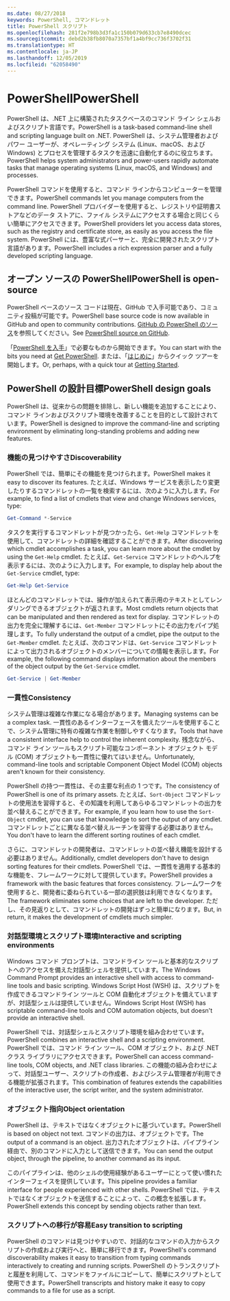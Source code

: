 ```yaml
---
ms.date: 08/27/2018
keywords: PowerShell, コマンドレット
title: PowerShell スクリプト
ms.openlocfilehash: 281f2e798b3d3fa1c150b079d633cb7e8490dcec
ms.sourcegitcommit: debd2b38fb8070a7357bf1a4bf9cc736f3702f31
ms.translationtype: HT
ms.contentlocale: ja-JP
ms.lasthandoff: 12/05/2019
ms.locfileid: "62058490"
---
```

# <a name="powershell"></a><span data-ttu-id="b8e66-103">PowerShell</span><span class="sxs-lookup"><span data-stu-id="b8e66-103">PowerShell</span></span>

<span data-ttu-id="b8e66-104">PowerShell は、.NET 上に構築されたタスクベースのコマンド ライン シェルおよびスクリプト言語です。</span><span class="sxs-lookup"><span data-stu-id="b8e66-104">PowerShell is a task-based command-line shell and scripting language built on .NET.</span></span>
<span data-ttu-id="b8e66-105">PowerShell は、システム管理者およびパワー ユーザーが、オペレーティング システム (Linux、macOS、および Windows) とプロセスを管理するタスクを迅速に自動化するのに役立ちます。</span><span class="sxs-lookup"><span data-stu-id="b8e66-105">PowerShell helps system administrators and power-users rapidly automate tasks that manage operating systems (Linux, macOS, and Windows) and processes.</span></span>

<span data-ttu-id="b8e66-106">PowerShell コマンドを使用すると、コマンド ラインからコンピューターを管理できます。</span><span class="sxs-lookup"><span data-stu-id="b8e66-106">PowerShell commands let you manage computers from the command line.</span></span> <span data-ttu-id="b8e66-107">PowerShell プロバイダーを使用すると、レジストリや証明書ストアなどのデータ ストアに、ファイル システムにアクセスする場合と同じくらい簡単にアクセスできます。</span><span class="sxs-lookup"><span data-stu-id="b8e66-107">PowerShell providers let you access data stores, such as the registry and certificate store, as easily as you access the file system.</span></span> <span data-ttu-id="b8e66-108">PowerShell には、豊富な式パーサーと、完全に開発されたスクリプト言語があります。</span><span class="sxs-lookup"><span data-stu-id="b8e66-108">PowerShell includes a rich expression parser and a fully developed scripting language.</span></span>

## <a name="powershell-is-open-source"></a><span data-ttu-id="b8e66-109">オープン ソースの PowerShell</span><span class="sxs-lookup"><span data-stu-id="b8e66-109">PowerShell is open-source</span></span>

<span data-ttu-id="b8e66-110">PowerShell ベースのソース コードは現在、GitHub で入手可能であり、コミュニティ投稿が可能です。</span><span class="sxs-lookup"><span data-stu-id="b8e66-110">PowerShell base source code is now available in GitHub and open to community contributions.</span></span>
<span data-ttu-id="b8e66-111">[GitHub の PowerShell のソース](https://github.com/powershell/powershell)を参照してください。</span><span class="sxs-lookup"><span data-stu-id="b8e66-111">See [PowerShell source on GitHub](https://github.com/powershell/powershell).</span></span>

<span data-ttu-id="b8e66-112">「[PowerShell を入手](https://github.com/PowerShell/PowerShell#get-powershell)」で必要なものから開始できます。</span><span class="sxs-lookup"><span data-stu-id="b8e66-112">You can start with the bits you need at [Get PowerShell](https://github.com/PowerShell/PowerShell#get-powershell).</span></span>
<span data-ttu-id="b8e66-113">または、「[はじめに](https://github.com/PowerShell/PowerShell/blob/master/docs/learning-powershell)」からクイック ツアーを開始します。</span><span class="sxs-lookup"><span data-stu-id="b8e66-113">Or, perhaps, with a quick tour at [Getting Started](https://github.com/PowerShell/PowerShell/blob/master/docs/learning-powershell).</span></span>

## <a name="powershell-design-goals"></a><span data-ttu-id="b8e66-114">PowerShell の設計目標</span><span class="sxs-lookup"><span data-stu-id="b8e66-114">PowerShell design goals</span></span>

<span data-ttu-id="b8e66-115">PowerShell は、従来からの問題を排除し、新しい機能を追加することにより、コマンド ラインおよびスクリプト環境を改善することを目的として設計されています。</span><span class="sxs-lookup"><span data-stu-id="b8e66-115">PowerShell is designed to improve the command-line and scripting environment by eliminating long-standing problems and adding new features.</span></span>

### <a name="discoverability"></a><span data-ttu-id="b8e66-116">機能の見つけやすさ</span><span class="sxs-lookup"><span data-stu-id="b8e66-116">Discoverability</span></span>

<span data-ttu-id="b8e66-117">PowerShell では、簡単にその機能を見つけられます。</span><span class="sxs-lookup"><span data-stu-id="b8e66-117">PowerShell makes it easy to discover its features.</span></span> <span data-ttu-id="b8e66-118">たとえば、Windows サービスを表示したり変更したりするコマンドレットの一覧を検索するには、次のように入力します。</span><span class="sxs-lookup"><span data-stu-id="b8e66-118">For example, to find a list of cmdlets that view and change Windows services, type:</span></span>

```powershell
Get-Command *-Service
```

<span data-ttu-id="b8e66-119">タスクを実行するコマンドレットが見つかったら、`Get-Help` コマンドレットを使用して、コマンドレットの詳細を確認することができます。</span><span class="sxs-lookup"><span data-stu-id="b8e66-119">After discovering which cmdlet accomplishes a task, you can learn more about the cmdlet by using the `Get-Help` cmdlet.</span></span> <span data-ttu-id="b8e66-120">たとえば、`Get-Service` コマンドレットのヘルプを表示するには、次のように入力します。</span><span class="sxs-lookup"><span data-stu-id="b8e66-120">For example, to display help about the `Get-Service` cmdlet, type:</span></span>

```powershell
Get-Help Get-Service
```

<span data-ttu-id="b8e66-121">ほとんどのコマンドレットでは、操作が加えられて表示用のテキストとしてレンダリングできるオブジェクトが返されます。</span><span class="sxs-lookup"><span data-stu-id="b8e66-121">Most cmdlets return objects that can be manipulated and then rendered as text for display.</span></span> <span data-ttu-id="b8e66-122">コマンドレットの出力を完全に理解するには、`Get-Member` コマンドレットにその出力をパイプ処理します。</span><span class="sxs-lookup"><span data-stu-id="b8e66-122">To fully understand the output of a cmdlet, pipe the output to the `Get-Member` cmdlet.</span></span> <span data-ttu-id="b8e66-123">たとえば、次のコマンドは、`Get-Service` コマンドレットによって出力されるオブジェクトのメンバーについての情報を表示します。</span><span class="sxs-lookup"><span data-stu-id="b8e66-123">For example, the following command displays information about the members of the object output by the `Get-Service` cmdlet.</span></span>

```powershell
Get-Service | Get-Member
```

### <a name="consistency"></a><span data-ttu-id="b8e66-124">一貫性</span><span class="sxs-lookup"><span data-stu-id="b8e66-124">Consistency</span></span>

<span data-ttu-id="b8e66-125">システム管理は複雑な作業になる場合があります。</span><span class="sxs-lookup"><span data-stu-id="b8e66-125">Managing systems can be a complex task.</span></span> <span data-ttu-id="b8e66-126">一貫性のあるインターフェースを備えたツールを使用することで、システム管理に特有の複雑な作業を制御しやすくなります。</span><span class="sxs-lookup"><span data-stu-id="b8e66-126">Tools that have a consistent interface help to control the inherent complexity.</span></span> <span data-ttu-id="b8e66-127">残念ながら、コマンド ライン ツールもスクリプト可能なコンポーネント オブジェクト モデル (COM) オブジェクトも一貫性に優れてはいません。</span><span class="sxs-lookup"><span data-stu-id="b8e66-127">Unfortunately, command-line tools and scriptable Component Object Model (COM) objects aren't known for their consistency.</span></span>

<span data-ttu-id="b8e66-128">PowerShell の持つ一貫性は、その主要な利点の 1 つです。</span><span class="sxs-lookup"><span data-stu-id="b8e66-128">The consistency of PowerShell is one of its primary assets.</span></span> <span data-ttu-id="b8e66-129">たとえば、`Sort-Object` コマンドレットの使用法を習得すると、その知識を利用してあらゆるコマンドレットの出力を並べ替えることができます。</span><span class="sxs-lookup"><span data-stu-id="b8e66-129">For example, if you learn how to use the `Sort-Object` cmdlet, you can use that knowledge to sort the output of any cmdlet.</span></span> <span data-ttu-id="b8e66-130">コマンドレットごとに異なる並べ替えルーチンを習得する必要はありません。</span><span class="sxs-lookup"><span data-stu-id="b8e66-130">You don't have to learn the different sorting routines of each cmdlet.</span></span>

<span data-ttu-id="b8e66-131">さらに、コマンドレットの開発者は、コマンドレットの並べ替え機能を設計する必要はありません。</span><span class="sxs-lookup"><span data-stu-id="b8e66-131">Additionally, cmdlet developers don't have to design sorting features for their cmdlets.</span></span> <span data-ttu-id="b8e66-132">PowerShell では、一貫性を適用する基本的な機能を、フレームワークに対して提供しています。</span><span class="sxs-lookup"><span data-stu-id="b8e66-132">PowerShell provides a framework with the basic features that forces consistency.</span></span> <span data-ttu-id="b8e66-133">フレームワークを使用すると、開発者に委ねられている一部の選択肢は利用できなくなります。</span><span class="sxs-lookup"><span data-stu-id="b8e66-133">The framework eliminates some choices that are left to the developer.</span></span> <span data-ttu-id="b8e66-134">ただし、その見返りとして、コマンドレットの開発はずっと簡単になります。</span><span class="sxs-lookup"><span data-stu-id="b8e66-134">But, in return, it makes the development of cmdlets much simpler.</span></span>

### <a name="interactive-and-scripting-environments"></a><span data-ttu-id="b8e66-135">対話型環境とスクリプト環境</span><span class="sxs-lookup"><span data-stu-id="b8e66-135">Interactive and scripting environments</span></span>

<span data-ttu-id="b8e66-136">Windows コマンド プロンプトは、コマンドライン ツールと基本的なスクリプトへのアクセスを備えた対話型シェルを提供しています。</span><span class="sxs-lookup"><span data-stu-id="b8e66-136">The Windows Command Prompt provides an interactive shell with access to command-line tools and basic scripting.</span></span> <span data-ttu-id="b8e66-137">Windows Script Host (WSH) は、スクリプトを作成できるコマンドライン ツールと COM 自動化オブジェクトを備えていますが、対話型シェルは提供していません。</span><span class="sxs-lookup"><span data-stu-id="b8e66-137">Windows Script Host (WSH) has scriptable command-line tools and COM automation objects, but doesn't provide an interactive shell.</span></span>

<span data-ttu-id="b8e66-138">PowerShell では、対話型シェルとスクリプト環境を組み合わせています。</span><span class="sxs-lookup"><span data-stu-id="b8e66-138">PowerShell combines an interactive shell and a scripting environment.</span></span> <span data-ttu-id="b8e66-139">PowerShell では、コマンド ライン ツール、COM オブジェクト、および .NET クラス ライブラリにアクセスできます。</span><span class="sxs-lookup"><span data-stu-id="b8e66-139">PowerShell can access command-line tools, COM objects, and .NET class libraries.</span></span> <span data-ttu-id="b8e66-140">この機能の組み合わせによって、対話型ユーザー、スクリプトの作成者、およびシステム管理者が利用できる機能が拡張されます。</span><span class="sxs-lookup"><span data-stu-id="b8e66-140">This combination of features extends the capabilities of the interactive user, the script writer, and the system administrator.</span></span>

### <a name="object-orientation"></a><span data-ttu-id="b8e66-141">オブジェクト指向</span><span class="sxs-lookup"><span data-stu-id="b8e66-141">Object orientation</span></span>

<span data-ttu-id="b8e66-142">PowerShell は、テキストではなくオブジェクトに基づいています。</span><span class="sxs-lookup"><span data-stu-id="b8e66-142">PowerShell is based on object not text.</span></span> <span data-ttu-id="b8e66-143">コマンドの出力は、オブジェクトです。</span><span class="sxs-lookup"><span data-stu-id="b8e66-143">The output of a command is an object.</span></span> <span data-ttu-id="b8e66-144">出力されたオブジェクトは、パイプライン経由で、別のコマンドに入力として送信できます。</span><span class="sxs-lookup"><span data-stu-id="b8e66-144">You can send the output object, through the pipeline, to another command as its input.</span></span>

<span data-ttu-id="b8e66-145">このパイプラインは、他のシェルの使用経験があるユーザーにとって使い慣れたインターフェイスを提供しています。</span><span class="sxs-lookup"><span data-stu-id="b8e66-145">This pipeline provides a familiar interface for people experienced with other shells.</span></span> <span data-ttu-id="b8e66-146">PowerShell では、テキストではなくオブジェクトを送信することによって、この概念を拡張します。</span><span class="sxs-lookup"><span data-stu-id="b8e66-146">PowerShell extends this concept by sending objects rather than text.</span></span>

### <a name="easy-transition-to-scripting"></a><span data-ttu-id="b8e66-147">スクリプトへの移行が容易</span><span class="sxs-lookup"><span data-stu-id="b8e66-147">Easy transition to scripting</span></span>

<span data-ttu-id="b8e66-148">PowerShell のコマンドは見つけやすいので、対話的なコマンドの入力からスクリプトの作成および実行へと、簡単に移行できます。</span><span class="sxs-lookup"><span data-stu-id="b8e66-148">PowerShell's command discoverability makes it easy to transition from typing commands interactively to creating and running scripts.</span></span> <span data-ttu-id="b8e66-149">PowerShell のトランスクリプトと履歴を利用して、コマンドをファイルにコピーして、簡単にスクリプトとして使用できます。</span><span class="sxs-lookup"><span data-stu-id="b8e66-149">PowerShell transcripts and history make it easy to copy commands to a file for use as a script.</span></span>
